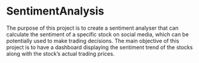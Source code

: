 # SentimentAnalysis

The purpose of this project is to create a sentiment analyser that can calculate the sentiment of a specific stock on social media, which can be potentially used to make trading decisions. The main objective of this project is to have a dashboard displaying the sentiment trend of the stocks along with the stock’s actual trading prices.
